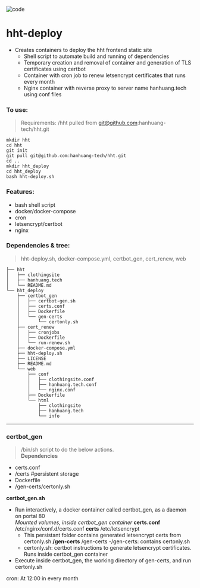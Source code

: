 ![code](https://hanhuang.tech/img/deploy.png)
# hht-deploy
- Creates containers to deploy the hht frontend static site
	- Shell script to automate build and running of dependencies
	- Temporary creation and removal of container and generation of TLS certificates using certbot
	- Container with cron job to renew letsencrypt certificates that runs every month
	- Nginx container with reverse proxy to server name hanhuang.tech using conf files
  
### To use:  
>Requirements: /hht pulled from git@github.com:hanhuang-tech/hht.git
```
mkdir hht  
cd hht  
git init  
git pull git@github.com:hanhuang-tech/hht.git  
cd ..  
mkdir hht_deploy  
cd hht_deploy  
bash hht-deploy.sh  
```
### Features:
- bash shell script  
- docker/docker-compose  
- cron  
- letsencrypt/certbot  
- nginx  

### Dependencies & tree:
>hht-deploy.sh, docker-compose.yml, certbot_gen, cert_renew, web
```
├── hht  
│   ├── clothingsite
│   ├── hanhuang.tech
│   └── README.md
└── hht_deploy
    ├── certbot_gen
    │   ├── certbot-gen.sh
    │   ├── certs.conf
    │   ├── Dockerfile
    │   └── gen-certs
    │       └── certonly.sh
    ├── cert_renew
    │   ├── cronjobs
    │   ├── Dockerfile
    │   └── run-renew.sh
    ├── docker-compose.yml
    ├── hht-deploy.sh
    ├── LICENSE
    ├── README.md
    └── web
        ├── conf
        │   ├── clothingsite.conf
        │   ├── hanhuang.tech.conf
        │   └── nginx.conf
        ├── Dockerfile
        └── html
            ├── clothingsite
            ├── hanhuang.tech
            └── info
```
---   
### certbot_gen
>/bin/sh script to do the below actions.   
**Dependencies**
- certs.conf  
- /certs        #persistent storage  
- Dockerfile  
- /gen-certs/certonly.sh  
  
**certbot_gen.sh**
- Run interactively, a docker container called certbot_gen, as a daemon on portal 80  
_Mounted volumes, inside certbot_gen container_
**certs.conf** /etc/nginx/conf.d/certs.conf
**certs** /etc/letsencrypt
	- This persistant folder contains generated letsencrypt certs from certonly.sh
**/gen-certs** /gen-certs
	-/gen-certs: contains certonly.sh  
	- certonly.sh: certbot instructions to generate letsencrypt certificates. Runs inside certbot_gen container
- Execute inside certbot_gen, the working directory of gen-certs, and run certonly.sh  


cron: At 12:00 in every month
